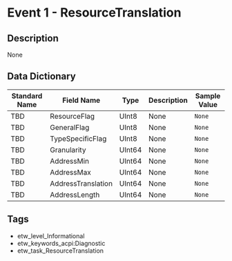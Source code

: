 # Event 1 - ResourceTranslation

## Description
None

## Data Dictionary
|Standard Name|Field Name|Type|Description|Sample Value|
|---|---|---|---|---|
|TBD|ResourceFlag|UInt8|None|`None`|
|TBD|GeneralFlag|UInt8|None|`None`|
|TBD|TypeSpecificFlag|UInt8|None|`None`|
|TBD|Granularity|UInt64|None|`None`|
|TBD|AddressMin|UInt64|None|`None`|
|TBD|AddressMax|UInt64|None|`None`|
|TBD|AddressTranslation|UInt64|None|`None`|
|TBD|AddressLength|UInt64|None|`None`|

## Tags
* etw_level_Informational
* etw_keywords_acpi:Diagnostic
* etw_task_ResourceTranslation